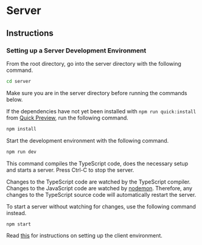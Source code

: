 # Server

## Instructions

### Setting up a Server Development Environment

From the root directory, go into the server directory with the following command.

```bash
cd server
```

Make sure you are in the server directory before running the commands below.

If the dependencies have not yet been installed with `npm run quick:install` from [Quick Preview](../README.md#quick-preview), run the following command.

```bash
npm install
```

Start the development environment with the following command.

```bash
npm run dev
```

This command compiles the TypeScript code, does the necessary setup and starts a server. Press Ctrl-C to stop the server.

Changes to the TypeScript code are watched by the TypeScript compiler. Changes to the JavaScript code are watched by [nodemon](https://github.com/remy/nodemon). Therefore, any changes to the TypeScript source code will automatically restart the server.

To start a server without watching for changes, use the following command instead.

```bash
npm start
```

Read [this](../README.md#development-environment) for instructions on setting up the client environment.
